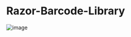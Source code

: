 # Razor-Barcode-Library

![image](https://github.com/yushulx/Razor-Barcode-Library/assets/2202306/13c57f42-fe82-44b8-937c-e484a886a0d6)
